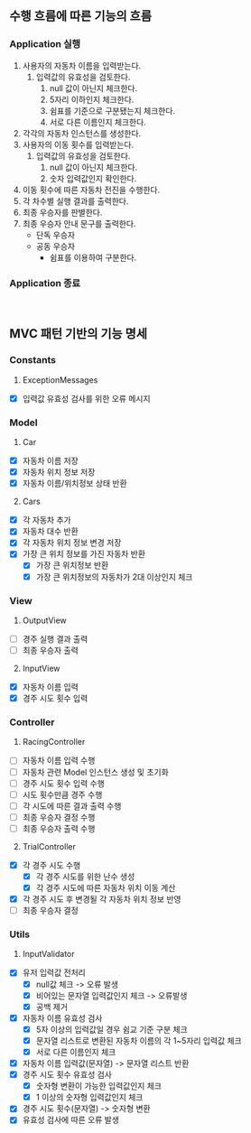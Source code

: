 ## 수행 흐름에 따른 기능의 흐름
### Application 실행
1. 사용자의 자동차 이름을 입력받는다.
   1. 입력값의 유효성을 검토한다.
      1. null 값이 아닌지 체크한다.
      2. 5자리 이하인지 체크한다.
      3. 쉼표를 기준으로 구분됐는지 체크한다.
      4. 서로 다른 이름인지 체크한다.
2. 각각의 자동차 인스턴스를 생성한다.
3. 사용자의 이동 횟수를 입력받는다.
   1. 입력값의 유효성을 검토한다.
      1. null 값이 아닌지 체크한다.
      2. 숫자 입력값인지 확인한다.
4. 이동 횟수에 따른 자동차 전진을 수행한다.
5. 각 차수별 실행 결과를 출력한다.
6. 최종 우승자를 판별한다.
7. 최종 우승자 안내 문구를 출력한다.
   * 단독 우승자
   * 공동 우승자
     * 쉼표를 이용하여 구분한다.
     
### Application 종료

<br>

## MVC 패턴 기반의 기능 명세
### Constants
1. ExceptionMessages
- [x] 입력값 유효성 검사를 위한 오류 메시지

### Model
1. Car
- [x] 자동차 이름 저장
- [x] 자동차 위치 정보 저장
- [x] 자동차 이름/위치정보 상태 반환
2. Cars
- [x] 각 자동차 추가
- [x] 자동차 대수 반환
- [x] 각 자동차 위치 정보 변경 저장
- [x] 가장 큰 위치 정보를 가진 자동차 반환
  - [x] 가장 큰 위치정보 반환
  - [x] 가장 큰 위치정보의 자동차가 2대 이상인지 체크

### View
1. OutputView
- [ ] 경주 실행 결과 출력
- [ ] 최종 우승자 출력

2. InputView 
- [x] 자동차 이름 입력
- [x] 경주 시도 횟수 입력

### Controller
1. RacingController
- [ ] 자동차 이름 입력 수행
- [ ] 자동차 관련 Model 인스턴스 생성 및 초기화
- [ ] 경주 시도 횟수 입력 수행
- [ ] 시도 횟수만큼 경주 수행
- [ ] 각 시도에 따른 결과 출력 수행
- [ ] 최종 우승자 결정 수행
- [ ] 최종 우승자 출력 수행
2. TrialController
- [x] 각 경주 시도 수행
  - [x] 각 경주 시도를 위한 난수 생성
  - [x] 각 경주 시도에 따른 자동차 위치 이동 계산
- [x] 각 경주 시도 후 변경될 각 자동차 위치 정보 반영
- [ ] 최종 우승자 결정

### Utils
1. InputValidator
- [x] 유저 입력값 전처리
  - [x] null값 체크 -> 오류 발생
  - [x] 비어있는 문자열 입력값인지 체크 -> 오류발생
  - [x] 공백 제거
- [x] 자동차 이름 유효성 검사
  - [x] 5자 이상의 입력값일 경우 쉼교 기준 구분 체크
  - [x] 문자열 리스트로 변환된 자동차 이름의 각 1~5자리 입력값 체크
  - [x] 서로 다른 이름인지 체크
- [x] 자동차 이름 입력값(문자열) -> 문자열 리스트 반환
- [x] 경주 시도 횟수 유효성 검사
  - [x] 숫자형 변환이 가능한 입력값인지 체크
  - [x] 1 이상의 숫자형 입력값인지 체크
- [x] 경주 시도 횟수(문자열) -> 숫자형 변환
- [x] 유효성 검사에 따른 오류 발생